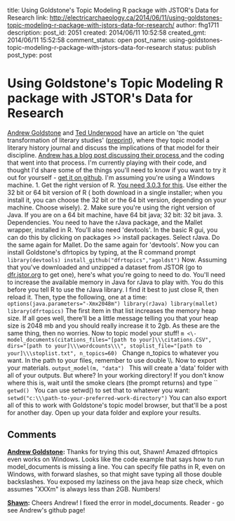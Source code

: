 title: Using Goldstone's Topic Modeling R package with JSTOR's Data for Research
link: http://electricarchaeology.ca/2014/06/11/using-goldstones-topic-modeling-r-package-with-jstors-data-for-research/
author: fhg1711
description: 
post_id: 2051
created: 2014/06/11 10:52:58
created_gmt: 2014/06/11 15:52:58
comment_status: open
post_name: using-goldstones-topic-modeling-r-package-with-jstors-data-for-research
status: publish
post_type: post

# Using Goldstone's Topic Modeling R package with JSTOR's Data for Research

[Andrew Goldstone](http://andrewgoldstone.com) and [Ted Underwood](http://tedunderwood.com/) have an article on 'the quiet transformation of literary studies' ([preprint](http://www.rci.rutgers.edu/~ag978/quiet/preprint.pdf)), where they topic model a literary history journal and discuss the implications of that model for their discipline. [Andrew has a blog post discussing their process ](http://andrewgoldstone.com/blog/2014/05/29/quiet/)and the coding that went into that process. I'm currently playing with their code, and thought I'd share some of the things you'll need to know if you want to try it out for yourself - [get it on github](https://github.com/agoldst/dfrtopics). I'm assuming you're using a Windows machine. 1\. Get the right version of R. [You need 3.0.3 for this](http://cran.r-project.org/bin/windows/base/old/3.0.3/). Use either the 32 bit or 64 bit version of R ( both download in a single installer; when you install it, you can choose the 32 bit or the 64 bit version, depending on your machine. Choose wisely). 2\. Make sure you're using the right version of Java. If you are on a 64 bit machine, have 64 bit java; 32 bit: 32 bit java. 3\. Dependencies. You need to have the rJava package, and the Mallet wrapper, installed in R. You'll also need 'devtools'. In the basic R gui, you can do this by clicking on packages >> install packages. Select rJava. Do the same again for Mallet. Do the same again for 'devtools'. Now you can install Goldstone's dfrtopics by typing, at the R command prompt `library(devtools) install_github("dfrtopics","agoldst")` Now. Assuming that you've downloaded and unzipped a dataset from JSTOR (go to [dfr.jstor.org](dfr.jstor.org) to get one), here's what you're going to need to do. You'll need to increase the available memory in Java for rJava to play with. You do this before you tell R to use the rJava library. I find it best to just close R, then reload it. Then, type the following, one at a time: ` options(java.parameters="-Xmx2048m") library(rJava) library(mallet) library(dfrtopics) ` The first item in that list increases the memory heap size. If all goes well, there'll be a little message telling you that your heap size is 2048 mb and you should really increase it to 2gb. As these are the same thing, then no worries. Now to topic model your stuff! `m <\- model_documents(citations_files="[path to your]\\\citations.CSV", dirs="[path to your]\\\wordcounts\\\", stoplist_file="[path to your]\\\stoplist.txt", n_topics=60) ` Change n_topics to whatever you want. In the path to your files, remember to use double \\\\. Now to export your materials. `output_model(m, "data") ` This will create a 'data' folder with all of your outputs. But where? In your working directory! If you don't know where this is, wait until the smoke clears (the prompt returns) and type `` `getwd() ` You can use setwd() to set that to whatever you want: ` setwd("c:\\\path-to-your-preferred-work-directory") ` You can also export all of this to work with Goldstone's topic model browser, but that'll be a post for another day. Open up your data folder and explore your results.

## Comments

**[Andrew Goldstone](#31282 "2014-06-11 12:56:38"):** Thanks for trying this out, Shawn! Amazed dfrtopics even works on Windows. Looks like the code example that says how to run model_documents is missing a line. You can specify file paths in R, even on Windows, with forward slashes, so that might save typing all those double backslashes. You exposed my laziness on the java heap size check, which assumes "XXXm" is always less than 2GB. Numbers!

**[Shawn](#31283 "2014-06-11 13:39:49"):** Cheers Andrew! I fixed the error in model_documents. Reader - go see Andrew's github page!

